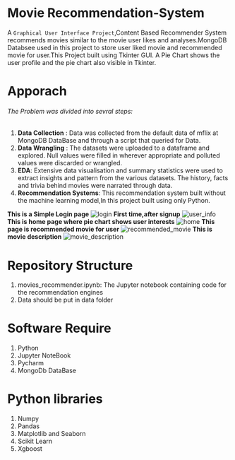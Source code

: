 
# Movie Recommendation-System
A `Graphical User Interface Project`,Content Based Recommender System recommends movies similar to the movie user likes and analyses.MongoDB Databsee used in this project to store user liked movie and recommended movie for user.This Project built using Tkinter GUI. A Pie Chart shows the user profile and the pie chart also visible in Tkinter. 
# Apporach
###### The Problem was divided into sevral steps:
  1. **Data Collection** : Data was collected from the default data of mflix at MongoDB DataBase and through a script that queried for Data.
  2. **Data Wrangling** : The datasets were uploaded to a dataframe and explored. Null values were filled in wherever appropriate and polluted values were discarded or wrangled.
  3. **EDA**: Extensive data visualisation and summary statistics were used to extract insights and pattern from the various datasets. The history, facts and trivia behind movies were              narrated through data.
  4. **Recommendation Systems**: This recommendation system built without the machine learning model,In this project built using only Python.

**This is a Simple Login page**
![login](https://user-images.githubusercontent.com/46602864/117551368-3b6a3880-b063-11eb-884d-3417495e4709.png)
**First time,after signup**
![user_info](https://user-images.githubusercontent.com/46602864/117551372-3efdbf80-b063-11eb-94a2-0e078fb58ef4.png)
**This is home page where pie chart shows user interests**
![home](https://user-images.githubusercontent.com/46602864/117551374-3f965600-b063-11eb-89bf-622bbd9fe6c8.png)
**This page is recommended movie for user**
![recommended_movie](https://user-images.githubusercontent.com/46602864/117551370-3dcc9280-b063-11eb-8062-15b5b086aff6.png)
**This is movie description**
![movie_description](https://user-images.githubusercontent.com/46602864/117551583-7d47ae80-b064-11eb-90fb-48d796ca280b.png)






# Repository Structure
  1. movies_recommender.ipynb: The Jupyter notebook containing code for the recommendation engines
  2. Data should be put in data folder
# Software Require
  1. Python
  2. Jupyter NoteBook
  3. Pycharm
  4. MongoDb DataBase
# Python libraries
  1. Numpy
  2. Pandas
  3. Matplotlib and Seaborn
  4. Scikit Learn
  5. Xgboost

    
    

